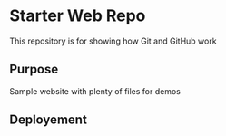 # Starter Web Repo

This repository is for showing how Git and GitHub work

## Purpose

Sample website with plenty of files for demos
## Deployement
